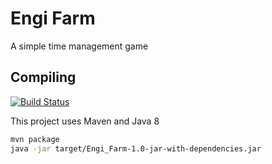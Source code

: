 # Engi Farm

A simple time management game

## Compiling

[![Build Status](https://travis-ci.com/jrandiny/Engi-Farm-Java.svg?token=yyqA2Pyz5FdpgV7um6SS&branch=master)](https://travis-ci.com/jrandiny/Engi-Farm-Java)

This project uses Maven and Java 8
```bash
mvn package
java -jar target/Engi_Farm-1.0-jar-with-dependencies.jar 
```
